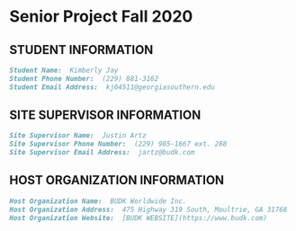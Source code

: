 # Senior Project Fall 2020

## STUDENT INFORMATION
```markdown
Student Name:  Kimberly Jay
Student Phone Number:  (229) 881-3162
Student Email Address:  kj04511@georgiasouthern.edu
```
## SITE SUPERVISOR INFORMATION
```markdown
Site Supervisor Name:  Justin Artz
Site Supervisor Phone Number:  (229) 985-1667 ext. 288
Site Supervisor Email Address:  jartz@budk.com
```
## HOST ORGANIZATION INFORMATION
```markdown
Host Organization Name:  BUDK Worldwide Inc.
Host Organization Address:  475 Highway 319 South, Moultrie, GA 31768
Host Organization Website:  [BUDK WEBSITE](https://www.budk.com)
```
